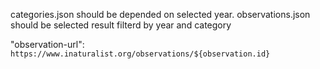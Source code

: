 categories.json should be depended on selected year.
observations.json should be selected result filterd by year and category

"observation-url": `https://www.inaturalist.org/observations/${observation.id}`